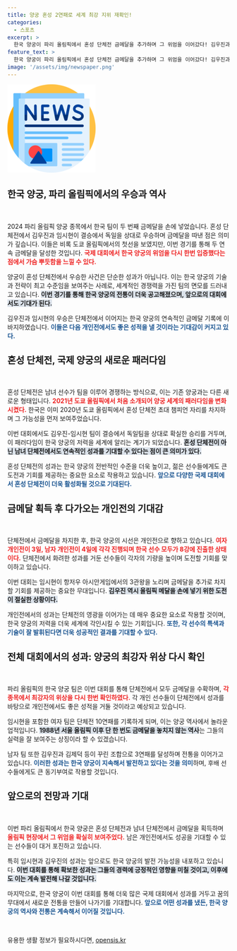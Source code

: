 ```yaml
---
title: 양궁 혼성 2연패로 세계 최강 지위 재확인!
categories:
  - 스포츠
excerpt: >
  한국 양궁이 파리 올림픽에서 혼성 단체전 금메달을 추가하며 그 위엄을 이어갔다! 김우진과 임시현의 환상 호흡으로 독일을 제치고 2연속 금을 달성한 그들의 다음 목표는 개인전에서의 3관왕이다.
feature_text: >
  한국 양궁이 파리 올림픽에서 혼성 단체전 금메달을 추가하며 그 위엄을 이어갔다! 김우진과 임시현의 환상 호흡으로 독일을 제치고 2연속 금을 달성한 그들의 다음 목표는 개인전에서의 3관왕이다.
image: '/assets/img/newspaper.png'
---
```


<p><img src="/assets/img/newspaper.png" alt="kimp 속보" /></p>

<h2 data-ke-size="size26">한국 양궁, 파리 올림픽에서의 우승과 역사</h2>

<p data-ke-size="size16">&nbsp;</p>

<p data-ke-size="size16">2024 파리 올림픽 양궁 종목에서 한국 팀이 두 번째 금메달을 손에 넣었습니다. 혼성 단체전에서 김우진과 임시현이 결승에서 독일을 상대로 우승하며 금메달을 따낸 점은 의미가 깊습니다. 이들은 비록 도쿄 올림픽에서의 첫선을 보였지만, 이번 경기를 통해 두 연속 금메달을 달성한 것입니다. <b><span style="color: #ee2323;">국제 대회에서 한국 양궁의 위엄을 다시 한번 입증했다는 점에서 가슴 뿌듯함을 느낄 수 있다.</span></b></p>

<p data-ke-size="size16">양궁이 혼성 단체전에서 우승한 사건은 단순한 성과가 아닙니다. 이는 한국 양궁의 기술과 전략이 최고 수준임을 보여주는 사례로, 세계적인 경쟁력을 가진 팀의 면모를 드러내고 있습니다. <b><span style="background-color: #21538527;">이번 경기를 통해 한국 양궁의 전통이 더욱 공고해졌으며, 앞으로의 대회에서도 기대가 된다.</span></b></p>

<p data-ke-size="size16">김우진과 임시현의 우승은 단체전에서 이어지는 한국 양궁의 연속적인 금메달 기록에 이바지하였습니다. <b><span style="color: #1a5490;">이들은 다음 개인전에서도 좋은 성적을 낼 것이라는 기대감이 커지고 있다.</span></b></p>

<h2 data-ke-size="size26">혼성 단체전, 국제 양궁의 새로운 패러다임</h2>

<p data-ke-size="size16">&nbsp;</p>

<p data-ke-size="size16">혼성 단체전은 남녀 선수가 팀을 이루어 경쟁하는 방식으로, 이는 기존 양궁과는 다른 새로운 형태입니다. <b><span style="color: #ee2323;">2021년 도쿄 올림픽에서 처음 소개되어 양궁 세계의 패러다임을 변화시켰다.</span></b> 한국은 이미 2020년 도쿄 올림픽에서 혼성 단체전 초대 챔피언 자리를 차지하며 그 가능성을 먼저 보여주었습니다.</p>

<p data-ke-size="size16">이번 대회에서도 김우진-임시현 팀이 결승에서 독일팀을 상대로 확실한 승리를 거두며, 이 패러다임이 한국 양궁의 저력을 세계에 알리는 계기가 되었습니다. <b><span style="background-color: #21538527;">혼성 단체전이 아닌 남녀 단체전에서도 연속적인 성과를 기대할 수 있다는 점이 큰 의미가 있다.</span></b></p>

<p data-ke-size="size16">혼성 단체전의 성과는 한국 양궁의 전반적인 수준을 더욱 높이고, 젊은 선수들에게도 큰 도전과 기회를 제공하는 중요한 요소로 작용하고 있습니다. <b><span style="color: #1a5490;">앞으로 다양한 국제 대회에서 혼성 단체전이 더욱 활성화될 것으로 기대된다.</span></b></p>

<h2 data-ke-size="size26">금메달 획득 후 다가오는 개인전의 기대감</h2>

<p data-ke-size="size16">&nbsp;</p>

<p data-ke-size="size16">단체전에서 금메달을 차지한 후, 한국 양궁의 시선은 개인전으로 향하고 있습니다. <b><span style="color: #ee2323;">여자 개인전이 3일, 남자 개인전이 4일에 각각 진행되며 한국 선수 모두가 8강에 진출한 상태이다.</span></b> 단체전에서 화려한 성과를 거둔 선수들이 각자의 기량을 높이며 도전할 기회를 맞이하고 있습니다.</p>

<p data-ke-size="size16">이번 대회는 임시현이 항저우 아시안게임에서의 3관왕을 노리며 금메달을 추가로 차지할 기회를 제공하는 중요한 무대입니다. <b><span style="background-color: #21538527;">김우진 역시 올림픽 메달을 손에 넣기 위한 도전이 절실한 상황이다.</span></b></p>

<p data-ke-size="size16">개인전에서의 성과는 단체전의 영광을 이어가는 데 매우 중요한 요소로 작용할 것이며, 한국 양궁의 저력을 더욱 세계에 각인시킬 수 있는 기회입니다. <b><span style="color: #1a5490;">또한, 각 선수의 특색과 기술이 잘 발휘된다면 더욱 성공적인 결과를 기대할 수 있다.</span></b></p>

<h2 data-ke-size="size26">전체 대회에서의 성과: 양궁의 최강자 위상 다시 확인</h2>

<p data-ke-size="size16">&nbsp;</p>

<p data-ke-size="size16">파리 올림픽의 한국 양궁 팀은 이번 대회를 통해 단체전에서 모두 금메달을 수확하며, <b><span style="color: #ee2323;">각 종목에서 최강자의 위상을 다시 한번 확인하였다.</span></b> 각 개인 선수들이 단체전에서 성과를 바탕으로 개인전에서도 좋은 성적을 거둘 것이라고 예상되고 있습니다.</p>

<p data-ke-size="size16">임시현을 포함한 여자 팀은 단체전 10연패를 기록하게 되며, 이는 양궁 역사에서 놀라운 업적입니다. <b><span style="background-color: #21538527;">1988년 서울 올림픽 이후 단 한 번도 금메달을 놓치지 않는 역사</span></b>는 그들의 실력을 잘 보여주는 상징이라 할 수 있겠습니다.</p>

<p data-ke-size="size16">남자 팀 또한 김우진과 김제덕 등이 꾸린 조합으로 3연패를 달성하며 전통을 이어가고 있습니다. <b><span style="color: #1a5490;">이러한 성과는 한국 양궁이 지속해서 발전하고 있다는 것을 의미</span></b>하며, 후배 선수들에게도 큰 동기부여로 작용할 것입니다.</p>

<h2 data-ke-size="size26">앞으로의 전망과 기대</h2>

<p data-ke-size="size16">&nbsp;</p>

<p data-ke-size="size16">이번 파리 올림픽에서 한국 양궁은 혼성 단체전과 남녀 단체전에서 금메달을 획득하며 <b><span style="color: #ee2323;">올림픽 현장에서 그 위엄을 확실히 보여주었다.</span></b> 남은 개인전에서도 성공을 기대할 수 있는 선수들이 대거 포진하고 있습니다.</p>

<p data-ke-size="size16">특히 임시현과 김우진의 성과는 앞으로도 한국 양궁의 발전 가능성을 내포하고 있습니다. <b><span style="background-color: #21538527;">이번 대회를 통해 확보한 성과는 그들의 경력에 긍정적인 영향을 미칠 것이고, 이후에도 이는 계속 발전해 나갈 것입니다.</span></b></p>

<p data-ke-size="size16">마지막으로, 한국 양궁이 이번 대회를 통해 더욱 많은 국제 대회에서 성과를 거두고 꿈의 무대에서 새로운 전통을 만들어 나가기를 기대합니다. <b><span style="color: #1a5490;">앞으로 어떤 성과를 냈든, 한국 양궁의 역사와 전통은 계속해서 이어질 것입니다.</span></b></p>

<p data-ke-size="size16">&nbsp;</p>
유용한 생활 정보가 필요하시다면, <a href="https://opensis.kr" rel="dofollow">opensis.kr</a>


